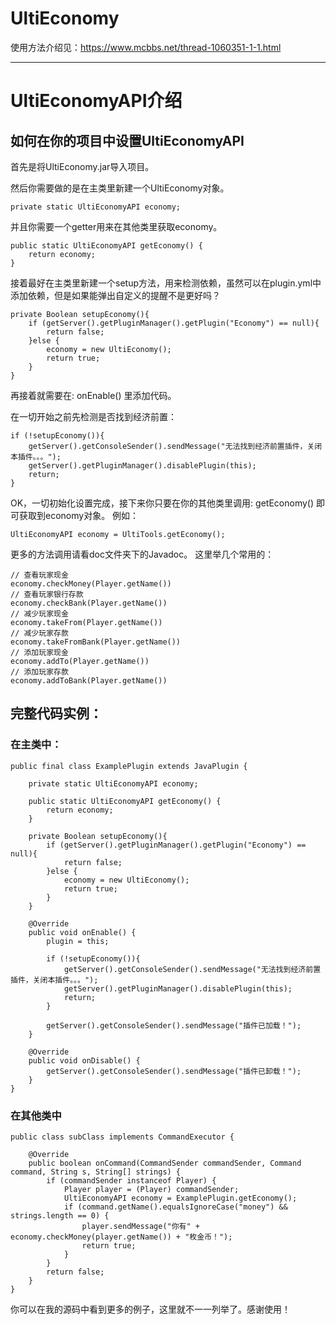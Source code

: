 # UltiEconomy

使用方法介绍见：https://www.mcbbs.net/thread-1060351-1-1.html

-------

# UltiEconomyAPI介绍

## 如何在你的项目中设置UltiEconomyAPI

首先是将UltiEconomy.jar导入项目。

然后你需要做的是在主类里新建一个UltiEconomy对象。

    private static UltiEconomyAPI economy;

并且你需要一个getter用来在其他类里获取economy。

    public static UltiEconomyAPI getEconomy() {
        return economy;
    }

接着最好在主类里新建一个setup方法，用来检测依赖，虽然可以在plugin.yml中添加依赖，但是如果能弹出自定义的提醒不是更好吗？

    private Boolean setupEconomy(){
        if (getServer().getPluginManager().getPlugin("Economy") == null){
            return false;
        }else {
            economy = new UltiEconomy();
            return true;
        }
    }
    
再接着就需要在:    onEnable() 里添加代码。

在一切开始之前先检测是否找到经济前置：

    if (!setupEconomy()){
        getServer().getConsoleSender().sendMessage("无法找到经济前置插件，关闭本插件。。。");
        getServer().getPluginManager().disablePlugin(this);
        return;
    }
  
OK，一切初始化设置完成，接下来你只要在你的其他类里调用:    getEconomy() 即可获取到economy对象。
例如：

    UltiEconomyAPI economy = UltiTools.getEconomy();
    
更多的方法调用请看doc文件夹下的Javadoc。
这里举几个常用的：
    
    // 查看玩家现金
    economy.checkMoney(Player.getName())
    // 查看玩家银行存款
    economy.checkBank(Player.getName())
    // 减少玩家现金
    economy.takeFrom(Player.getName())
    // 减少玩家存款
    economy.takeFromBank(Player.getName())
    // 添加玩家现金
    economy.addTo(Player.getName())
    // 添加玩家存款
    economy.addToBank(Player.getName())
    
## 完整代码实例：

### 在主类中：

    public final class ExamplePlugin extends JavaPlugin {
    
        private static UltiEconomyAPI economy;

        public static UltiEconomyAPI getEconomy() {
            return economy;
        }

        private Boolean setupEconomy(){
            if (getServer().getPluginManager().getPlugin("Economy") == null){
                return false;
            }else {
                economy = new UltiEconomy();
                return true;
            }
        }
        
        @Override
        public void onEnable() {
            plugin = this;

            if (!setupEconomy()){
                getServer().getConsoleSender().sendMessage("无法找到经济前置插件，关闭本插件。。。");
                getServer().getPluginManager().disablePlugin(this);
                return;
            }
            
            getServer().getConsoleSender().sendMessage("插件已加载！");
        }
        
        @Override
        public void onDisable() {
            getServer().getConsoleSender().sendMessage("插件已卸载！");
        }
    }

### 在其他类中

    public class subClass implements CommandExecutor {
    
        @Override
        public boolean onCommand(CommandSender commandSender, Command command, String s, String[] strings) {
            if (commandSender instanceof Player) {
                Player player = (Player) commandSender;
                UltiEconomyAPI economy = ExamplePlugin.getEconomy();
                if (command.getName().equalsIgnoreCase("money") && strings.length == 0) {
                    player.sendMessage("你有" + economy.checkMoney(player.getName()) + "枚金币！");
                    return true;
                }
            }
            return false;
        }
    }
    
你可以在我的源码中看到更多的例子，这里就不一一列举了。感谢使用！
